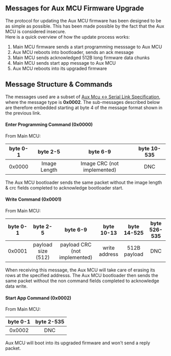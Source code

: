 ## Messages for Aux MCU Firmware Upgrade

The protocol for updating the Aux MCU firmware has been designed to be as simple as possible. This has been made possible by the fact that the Aux MCU is considered insecure.  
Here is a quick overview of how the update process works:  
1. Main MCU firmware sends a start programming messsage to Aux MCU  
2. Aux MCU reboots into bootloader, sends an ack message  
3. Main MCU sends acknowledged 512B long firmware data chunks  
4. Main MCU sends start app message to Aux MCU  
5. Aux MCU reboots into its upgraded firmware  
  
  
## Message Structure & Commands

The messages used are a subset of [Aux Mcu <-> Serial Link Specification](aux_main_mcu_protocol.md), where the message type is __0x0002__. The sub-messages described below are therefore embedded starting at byte 4 of the message format shown in the previous link.

#### Enter Programming Command (0x0000)

From Main MCU:  

| byte 0-1 | byte 2-5 | byte 6-9 | byte 10-535 |
|:-:|:-:|:-:|:-:|
| 0x0000 | Image Length | Image CRC (not implemented) | DNC |

The Aux MCU bootloader sends the same packet without the image length & crc fields completed to acknowledge bootloader start.


#### Write Command (0x0001)
  
From Main MCU:   
  
| byte 0-1 | byte 2-5 | byte 6-9 | byte 10-13 | byte 14-525 | byte 526-535 |
|:-:|:-:|:-:|:-:|:-:|:-:|
| 0x0001 | payload size (512) | payload CRC (not implemented) | write address | 512B payload | DNC |

When receiving this message, the Aux MCU will take care of erasing its rows at the specified addresss. The Aux MCU bootloader then sends the same packet without the non command fields completed to acknowledge data write.  


#### Start App Command (0x0002)
  
From Main MCU:   
  
| byte 0-1 | byte 2-535 |
|:-:|:-:|
| 0x0002 | DNC |

Aux MCU will boot into its upgraded firmware and won't send a reply packet.
